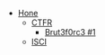 - [Hone](/)
  - [CTFR](/CTFR/)
    - [Brut3f0rc3 #1](/CTFR/Web/Brut3f0rc3%20%231/)
  - [ISCI](/ISCI/)
